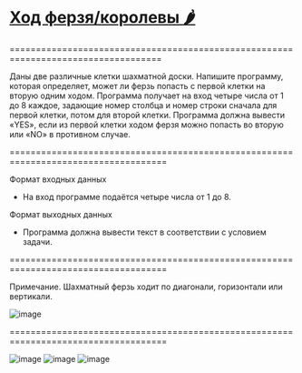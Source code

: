 # [Ход ферзя/королевы 🌶️]()
===================================================================================

Даны две различные клетки шахматной доски. Напишите программу,  которая определяет, может ли ферзь попасть с первой клетки на вторую одним ходом. Программа получает на вход четыре числа от 1 до 8 каждое, задающие номер столбца и номер строки сначала для первой клетки, потом для второй клетки. Программа должна вывести «YES», если из первой клетки ходом ферзя можно попасть во вторую или «NO» в противном случае.

====================================================================================

Формат входных данных
* На вход программе подаётся четыре числа от 1 до 8.

Формат выходных данных 
* Программа должна вывести текст в соответствии с условием задачи.

====================================================================================

Примечание. Шахматный ферзь ходит по диагонали, горизонтали или вертикали.

![image](https://user-images.githubusercontent.com/120494328/222769545-c77ca32c-b329-47ca-825d-008e1f0768a6.png)

====================================================================================

![image](https://user-images.githubusercontent.com/120494328/222770196-2eb68c48-fd3a-49a4-916c-f77036702c58.png)
![image](https://user-images.githubusercontent.com/120494328/222770272-736e58d6-9b88-4e6e-8349-6cfafbba9c18.png)
![image](https://user-images.githubusercontent.com/120494328/222770319-f83f8405-4b5a-44fd-895b-0c25ed0a592c.png)
